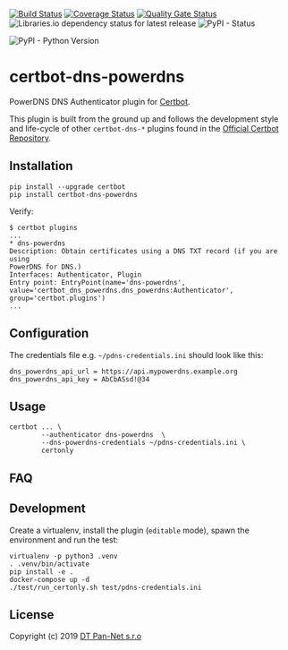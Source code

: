 [![Build Status](https://travis-ci.com/pan-net-security/certbot-dns-powerdns.svg?branch=master)](https://travis-ci.com/pan-net-security/certbot-dns-powerdns)
[![Coverage Status](https://coveralls.io/repos/github/pan-net-security/certbot-dns-powerdns/badge.svg?branch=master)](https://coveralls.io/github/pan-net-security/certbot-dns-powerdns?branch=master)
[![Quality Gate Status](https://sonarcloud.io/api/project_badges/measure?project=6cfb0c4728624ebff38afc0b1ef91700795ea9ef&metric=alert_status)](https://sonarcloud.io/dashboard?id=6cfb0c4728624ebff38afc0b1ef91700795ea9ef)
![Libraries.io dependency status for latest release](https://img.shields.io/librariesio/release/github/pan-net-security/certbot-dns-powerdns.svg)
![PyPI - Status](https://img.shields.io/pypi/status/certbot-dns-powerdns.svg)

![PyPI - Python Version](https://img.shields.io/pypi/pyversions/certbot-dns-powerdns.svg)


certbot-dns-powerdns
============

PowerDNS DNS Authenticator plugin for [Certbot](https://certbot.eff.org/).

This plugin is built from the ground up and follows the development style and life-cycle
of other `certbot-dns-*` plugins found in the
[Official Certbot Repository](https://github.com/certbot/certbot).

Installation
------------

```
pip install --upgrade certbot
pip install certbot-dns-powerdns
```

Verify:

```
$ certbot plugins
...
* dns-powerdns
Description: Obtain certificates using a DNS TXT record (if you are using
PowerDNS for DNS.)
Interfaces: Authenticator, Plugin
Entry point: EntryPoint(name='dns-powerdns',
value='certbot_dns_powerdns.dns_powerdns:Authenticator',
group='certbot.plugins')
...
```

Configuration
-------------

The credentials file e.g. `~/pdns-credentials.ini` should look like this:

```
dns_powerdns_api_url = https://api.mypowerdns.example.org
dns_powerdns_api_key = AbCbASsd!@34
```

Usage
-----


```
certbot ... \
        --authenticator dns-powerdns  \
        --dns-powerdns-credentials ~/pdns-credentials.ini \
        certonly
```

FAQ
-----

Development
-----------

Create a virtualenv, install the plugin (`editable` mode),
spawn the environment and run the test:

```
virtualenv -p python3 .venv
. .venv/bin/activate
pip install -e .
docker-compose up -d
./test/run_certonly.sh test/pdns-credentials.ini
```

License
--------

Copyright (c) 2019 [DT Pan-Net s.r.o](https://github.com/pan-net-security)
